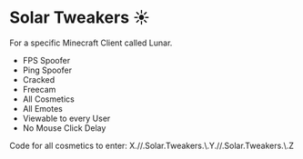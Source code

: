 # Solar Tweakers ☀️
For a specific Minecraft Client called Lunar.
- FPS Spoofer
- Ping Spoofer
- Cracked
- Freecam
- All Cosmetics
- All Emotes
- Viewable to every User
- No Mouse Click Delay

Code for all cosmetics to enter:
X.//.Solar.Tweakers.\\.Y.//.Solar.Tweakers.\\.Z

